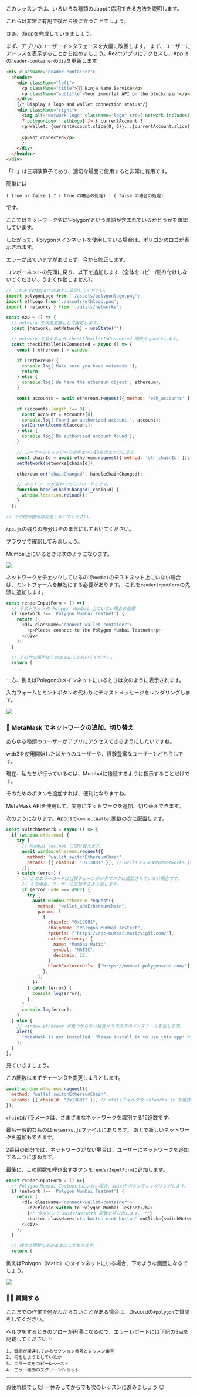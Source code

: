 このレッスンでは、いろいろな種類のdappに応用できる方法を説明します。

これらは非常に有用で後から役に立つことでしょう。

さぁ、dappを完成していきましょう。

まず、アプリのユーザーインタフェースを大幅に改善します。 まず、ユーザーにアドレスを表示することから始めましょう。Reactアプリにアクセスし、App.jsの`header-container`の`div`を更新します。

```html
<div className="header-container">
  <header>
    <div className="left">
      <p className="title">🐱‍👤 Ninja Name Service</p>
      <p className="subtitle">Your immortal API on the blockchain!</p>
    </div>
    {/* Display a logo and wallet connection status*/}
    <div className="right">
      <img alt="Network logo" className="logo" src={ network.includes('Polygon')
      ? polygonLogo : ethLogo} /> { currentAccount ?
      <p>Wallet: {currentAccount.slice(0, 6)}...{currentAccount.slice(-4)}</p>
      :
      <p>Not connected</p>
      }
    </div>
  </header>
</div>
```

「? :」は三項演算子であり、適切な場面で使用すると非常に有用です。

簡単には

```
( true or false ) ? ( true の場合の処理) : ( false の場合の処理)
```

です。

ここではネットワーク名に'Polygon'という単語が含まれているかどうかを確認しています。

したがって、Polygonメインネットを使用している場合は、ポリゴンのロゴが表示されます。

エラーが出ていますがあせらず、今から修正します。

コンポーネントの先頭に戻り、以下を追加します（全体をコピー/貼り付けしないでください、うまく作動しません）。

```javascript
// これまでのimportのあとに追加してください。
import polygonLogo from './assets/polygonlogo.png';
import ethLogo from './assets/ethlogo.png';
import { networks } from './utils/networks';

const App = () => {
  // network を状態変数として設定します。
  const [network, setNetwork] = useState('');

  // network を扱えるよう checkIfWalletIsConnected 関数をupdateします。
  const checkIfWalletIsConnected = async () => {
    const { ethereum } = window;

    if (!ethereum) {
      console.log('Make sure you have metamask!');
      return;
    } else {
      console.log('We have the ethereum object', ethereum);
    }

    const accounts = await ethereum.request({ method: 'eth_accounts' });

    if (accounts.length !== 0) {
      const account = accounts[0];
      console.log('Found an authorized account:', account);
      setCurrentAccount(account);
    } else {
      console.log('No authorized account found');
    }

    // ユーザーのネットワークのチェーンIDをチェックします。
    const chainId = await ethereum.request({ method: 'eth_chainId' });
    setNetwork(networks[chainId]);

    ethereum.on('chainChanged', handleChainChanged);

    // ネットワークが変わったらリロードします。
    function handleChainChanged(_chainId) {
      window.location.reload();
    }
  };

// その他の箇所は変更しないでください。
```

`App.js`の残りの部分はそのままにしておいてください。

ブラウザで確認してみましょう。

Mumbai上にいるときは次のようになります。

![](/images/Polygon-ENS-Domain/section-4/4_1_1.png)

ネットワークをチェックしているので`mumbai`のテストネット上にいない場合は、ミントフォームを無効にする必要があります。 これを`renderInputForm`の先頭に追加します。

```javascript
const renderInputForm = () =>{
  // テストネットの Polygon Mumbai 上にいない場合の処理
  if (network !== 'Polygon Mumbai Testnet') {
    return (
      <div className="connect-wallet-container">
        <p>Please connect to the Polygon Mumbai Testnet</p>
      </div>
    );
  }

  // その他の場所はそのままにしておいてください。
  return (
    ...
```

一方、例えばPolygonのメインネットにいるときは次のように表示されます。

入力フォームとミントボタンの代わりにテキストメッセージをレンダリングします。

![](/images/Polygon-ENS-Domain/section-4/4_1_2.png)

### 🦊 MetaMask でネットワークの追加、切り替え

あらゆる種類のユーザーがアプリにアクセスできるようにしたいですね。

web3を使用開始したばかりのユーザーや、経験豊富なユーザーもどちらもです。

現在、私たちが行っているのは、Mumbaiに接続するように指示することだけです。

そのためのボタンを追加すれば、便利になりますね。

MetaMask APIを使用して、実際にネットワークを追加、切り替えできます。

次のようになります。App.jsで`connectWallet`関数の次に配置します。

```javascript
const switchNetwork = async () => {
  if (window.ethereum) {
    try {
      // Mumbai testnet に切り替えます。
      await window.ethereum.request({
        method: "wallet_switchEthereumChain",
        params: [{ chainId: "0x13881" }], // utilsフォルダ内のnetworks.js を確認しましょう。0xは16進数です。
      });
    } catch (error) {
      // このエラーコードは当該チェーンがメタマスクに追加されていない場合です。
      // その場合、ユーザーに追加するよう促します。
      if (error.code === 4902) {
        try {
          await window.ethereum.request({
            method: "wallet_addEthereumChain",
            params: [
              {
                chainId: "0x13881",
                chainName: "Polygon Mumbai Testnet",
                rpcUrls: ["https://rpc-mumbai.maticvigil.com/"],
                nativeCurrency: {
                  name: "Mumbai Matic",
                  symbol: "MATIC",
                  decimals: 18,
                },
                blockExplorerUrls: ["https://mumbai.polygonscan.com/"],
              },
            ],
          });
        } catch (error) {
          console.log(error);
        }
      }
      console.log(error);
    }
  } else {
    // window.ethereum が見つからない場合メタマスクのインストールを促します。
    alert(
      "MetaMask is not installed. Please install it to use this app: https://metamask.io/download.html"
    );
  }
};
```

見ていきましょう。

この関数はまずチェーンIDを変更しようとします。

```javascript
await window.ethereum.request({
  method: "wallet_switchEthereumChain",
  params: [{ chainId: "0x13881" }], // utilsフォルダの networks.js を確認ください。
});
```

`chainId`パラメータは、さまざまなネットワークを識別する16進数です。

最も一般的なものは`networks.js`ファイルにあります。 あとで新しいネットワークを追加もできます。

2番目の部分では、ネットワークがない場合は、ユーザーにネットワークを追加するように求めます。

最後に、この関数を呼び出すボタンを`renderInputForm`に追加します。

```javascript
const renderInputForm = () =>{
  // Polygon Mumbai Testnet上にいない場合、switchボタンをレンダリングします。
  if (network !== 'Polygon Mumbai Testnet') {
    return (
      <div className="connect-wallet-container">
        <h2>Please switch to Polygon Mumbai Testnet</h2>
        {/* 今ボタンで switchNetwork 関数を呼び出します。 */}
        <button className='cta-button mint-button' onClick={switchNetwork}>Click here to switch</button>
      </div>
    );
  }

  // 残りの関数はそのままにしておきます。
  return (
```

例えばPolygon（Matic）のメインネットにいる場合、下のような画面になるでしょう。

![](/images/Polygon-ENS-Domain/section-4/4_1_3.png)

### 🙋‍♂️ 質問する

ここまでの作業で何かわからないことがある場合は、Discordの`#polygon`で質問をしてください。

ヘルプをするときのフローが円滑になるので、エラーレポートには下記の3点を記載してください ✨

```
1. 質問が関連しているセクション番号とレッスン番号
2. 何をしようとしていたか
3. エラー文をコピー&ペースト
4. エラー画面のスクリーンショット
```

---

お疲れ様でした! 一休みしてからでも次のレッスンに進みましょう 😉
